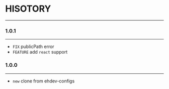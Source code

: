# HISOTORY
---

### 1.0.1
---
- `FIX` publicPath error
- `FEATURE` add `react` support


### 1.0.0
---
- `new` clone from ehdev-configs

